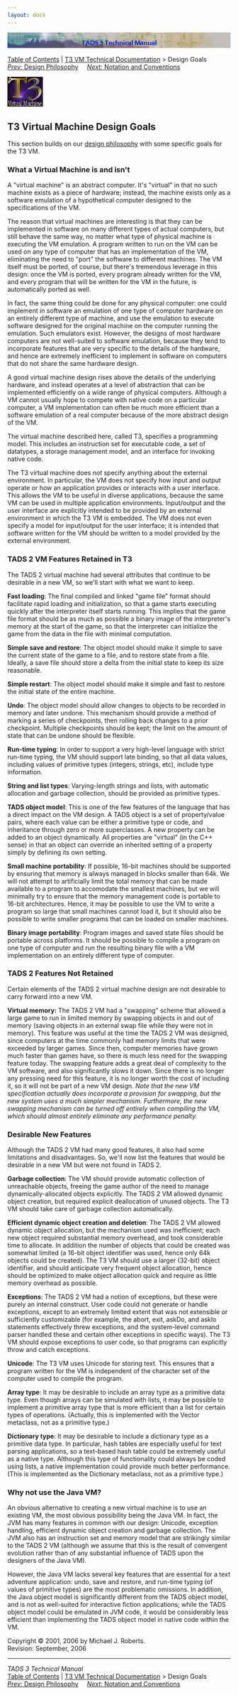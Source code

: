 ```yaml
---
layout: docs
---
```

<div class="topbar">

<img src="../topbar.jpg" data-border="0" />

</div>

<div class="nav">

<a href="../toc.html" class="nav">Table of Contents</a> \|
<a href="../t3spec.html" class="nav">T3 VM Technical Documentation</a> \>
Design Goals  
<span class="navnp"><a href="philos.html" class="nav"><em>Prev:</em> Design Philosophy</a>
    <a href="notation.html" class="nav"><em>Next:</em> Notation and
Conventions</a>     </span>

</div>



![](t3logo.gif)

  
  

## T3 Virtual Machine Design Goals

This section builds on our [design philosophy](philos.html) with some
specific goals for the T3 VM.

### What a Virtual Machine is and isn't

A "virtual machine" is an abstract computer. It's "virtual" in that no
such machine exists as a piece of hardware; instead, the machine exists
only as a software emulation of a hypothetical computer designed to the
specifications of the VM.

The reason that virtual machines are interesting is that they can be
implemented in software on many different types of actual computers, but
still behave the same way, no matter what type of physical machine is
executing the VM emulation. A program written to run on the VM can be
used on any type of computer that has an implementation of the VM,
eliminating the need to "port" the software to different machines. The
VM itself must be ported, of course, but there's tremendous leverage in
this design: once the VM is ported, every program already written for
the VM, and every program that will be written for the VM in the future,
is automatically ported as well.

In fact, the same thing could be done for any physical computer: one
could implement in software an emulation of one type of computer
hardware on an entirely different type of machine, and use the emulation
to execute software designed for the original machine on the computer
running the emulation. Such emulators exist. However, the designs of
most hardware computers are not well-suited to software emulation,
because they tend to incorporate features that are very specific to the
details of the hardware, and hence are extremely inefficient to
implement in software on computers that do not share the same hardware
design.

A good virtual machine design rises above the details of the underlying
hardware, and instead operates at a level of abstraction that can be
implemented efficiently on a wide range of physical computers. Although
a VM cannot usually hope to compete with native code on a particular
computer, a VM implementation can often be much more efficient than a
software emulation of a real computer because of the more abstract
design of the VM.

The virtual machine described here, called T3, specifies a programming
model. This includes an instruction set for executable code, a set of
datatypes, a storage management model, and an interface for invoking
native code.

The T3 virtual machine does *not* specify anything about the external
environment. In particular, the VM does not specify how input and output
operate or how an application provides or interacts with a user
interface. This allows the VM to be useful in diverse applications,
because the same VM can be used in multiple application environments.
Input/output and the user interface are explicitly intended to be
provided by an external environment in which the T3 VM is embedded. The
VM does not even specify a model for input/output for the user
interface; it is intended that software written for the VM should be
written to a model provided by the external environment.

### TADS 2 VM Features Retained in T3

The TADS 2 virtual machine had several attributes that continue to be
desirable in a new VM, so we'll start with what we want to keep.

**Fast loading**: The final compiled and linked "game file" format
should facilitate rapid loading and initialization, so that a game
starts executing quickly after the interpreter itself starts running.
This implies that the game file format should be as much as possible a
binary image of the interpreter's memory at the start of the game, so
that the interpreter can initialize the game from the data in the file
with minimal computation.

**Simple save and restore**: The object model should make it simple to
save the current state of the game to a file, and to restore state from
a file. Ideally, a save file should store a delta from the initial state
to keep its size reasonable.

**Simple restart**: The object model should make it simple and fast to
restore the initial state of the entire machine.

**Undo**: The object model should allow changes to objects to be
recorded in memory and later undone. This mechanism should provide a
method of marking a series of checkpoints, then rolling back changes to
a prior checkpoint. Multiple checkpoints should be kept; the limit on
the amount of state that can be undone should be flexible.

**Run-time typing**: In order to support a very high-level language with
strict run-time typing, the VM should support late binding, so that all
data values, including values of primitive types (integers, strings,
etc), include type information.

**String and list types**: Varying-length strings and lists, with
automatic allocation and garbage collection, should be provided as
primitive types.

**TADS object model**: This is one of the few features of the language
that has a direct impact on the VM design. A TADS object is a set of
property/value pairs, where each value can be either a primitive type or
code, and inheritance through zero or more superclasses. A new property
can be added to an object dynamically. All properties are "virtual" (in
the C++ sense) in that an object can override an inherited setting of a
property simply by defining its own setting.

**Small machine portability**: If possible, 16-bit machines should be
supported by ensuring that memory is always managed in blocks smaller
than 64k. We will not attempt to artificially limit the total memory
that can be made available to a program to accomodate the smallest
machines, but we will minimally try to ensure that the memory management
code is portable to 16-bit architectures. Hence, it may be possible to
use the VM to write a program so large that small machines cannot load
it, but it should also be possible to write smaller programs that can be
loaded on smaller machines.

**Binary image portability**: Program images and saved state files
should be portable across platforms. It should be possible to compile a
program on one type of computer and run the resulting binary file with a
VM implementation on an entirely different type of computer.

### TADS 2 Features Not Retained

Certain elements of the TADS 2 virtual machine design are not desirable
to carry forward into a new VM.

**Virtual memory:** The TADS 2 VM had a "swapping" scheme that allowed a
large game to run in limited memory by swapping objects in and out of
memory (saving objects in an external swap file while they were not in
memory). This feature was useful at the time the TADS 2 VM was designed,
since computers at the time commonly had memory limits that were
exceeded by larger games. Since then, computer memories have grown much
faster than games have, so there is much less need for the swapping
feature today. The swapping feature adds a great deal of complexity to
the VM software, and also significantly slows it down. Since there is no
longer any pressing need for this feature, it is no longer worth the
cost of including it, so it will not be part of a new VM design. *Note
that the new VM specification actually does incorporate a provision for
swapping, but the new system uses a much simpler mechanism. Furthermore,
the new swapping mechanism can be turned off entirely when compiling the
VM, which should almost entirely eliminate any performance penalty.*

### Desirable New Features

Although the TADS 2 VM had many good features, it also had some
limitations and disadvantages. So, we'll now list the features that
would be desirable in a new VM but were not found in TADS 2.

**Garbage collection**: The VM should provide automatic collection of
unreachable objects, freeing the game author of the need to manage
dynamically-allocated objects explicitly. The TADS 2 VM allowed dynamic
object creation, but required explicit deallocation of unused objects.
The T3 VM should take care of garbage collection automatically.

**Efficient dynamic object creation and deletion**: The TADS 2 VM
allowed dynamic object allocation, but the mechanism used was
inefficient; each new object required substantial memory overhead, and
took considerable time to allocate. In addition the number of objects
that could be created was somewhat limited (a 16-bit object identifier
was used, hence only 64k objects could be created). The T3 VM should use
a larger (32-bit) object identifier, and should anticipate very frequent
object allocation, hence should be optimized to make object allocation
quick and require as little memory overhead as possible.

**Exceptions**: The TADS 2 VM had a notion of exceptions, but these were
purely an internal construct. User code could not generate or handle
exceptions, except to an extremely limited extent that was not
extensible or sufficiently customizable (for example, the abort, exit,
askDo, and askIo statements effectively threw exceptions, and the
system-level command parser handled these and certain other exceptions
in specific ways). The T3 VM should expose exceptions to user code, so
that programs can explicitly throw and catch exceptions.

**Unicode**: The T3 VM uses Unicode for storing text. This ensures that
a program written for the VM is independent of the character set of the
computer used to compile the program.

**Array type**: It may be desirable to include an array type as a
primitive data type. Even though arrays can be simulated with lists, it
may be possible to implement a primitive array type that is more
efficient than a list for certain types of operations. (Actually, this
is implemented with the Vector metaclass, not as a primitive type.)

**Dictionary type**: It may be desirable to include a dictionary type as
a primitive data type. In particular, hash tables are especially useful
for text parsing applications, so a text-based hash table could be
extremely useful as a native type. Although this type of functionality
could always be coded using lists, a native implementation could provide
much better performance. (This is implemented as the Dictionary
metaclass, not as a primitive type.)

### Why not use the Java VM?

An obvious alternative to creating a new virtual machine is to use an
existing VM, the most obvious possibility being the Java VM. In fact,
the JVM has many features in common with our design: Unicode, exception
handling, efficient dynamic object creation and garbage collection. The
JVM also has an instruction set and memory model that are strikingly
similar to the TADS 2 VM (although we assume that this is the result of
convergent evolution rather than of any substantial influence of TADS
upon the designers of the Java VM).

However, the Java VM lacks several key features that are essential for a
text adventure application: undo, save and restore, and run-time typing
(of values of primitive types) are the most problematic omissions. In
addition, the Java object model is significantly different from the TADS
object model, and is not as well-suited for interactive fiction
applications; while the TADS object model could be emulated in JVM code,
it would be considerably less efficient than implementing the TADS
object model in native code within the VM.

<div class="t3spec_version">

Copyright © 2001, 2006 by Michael J. Roberts.  
Revision: September, 2006



</div>

------------------------------------------------------------------------

<div class="navb">

*TADS 3 Technical Manual*  
<a href="../toc.html" class="nav">Table of Contents</a> \|
<a href="../t3spec.html" class="nav">T3 VM Technical Documentation</a> \>
Design Goals  
<span class="navnp"><a href="philos.html" class="nav"><em>Prev:</em> Design Philosophy</a>
    <a href="notation.html" class="nav"><em>Next:</em> Notation and
Conventions</a>     </span>

</div>
